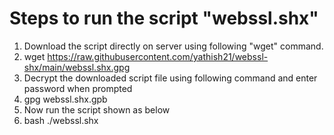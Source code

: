 # Steps to run the script "webssl.shx"
1. Download the script directly on server using following "wget" command.
2. wget  https://raw.githubusercontent.com/yathish21/webssl-shx/main/webssl.shx.gpg
3. Decrypt the downloaded script file using following command and enter password when prompted
4. gpg webssl.shx.gpb
5. Now run the script shown as below
6. bash ./webssl.shx
  
